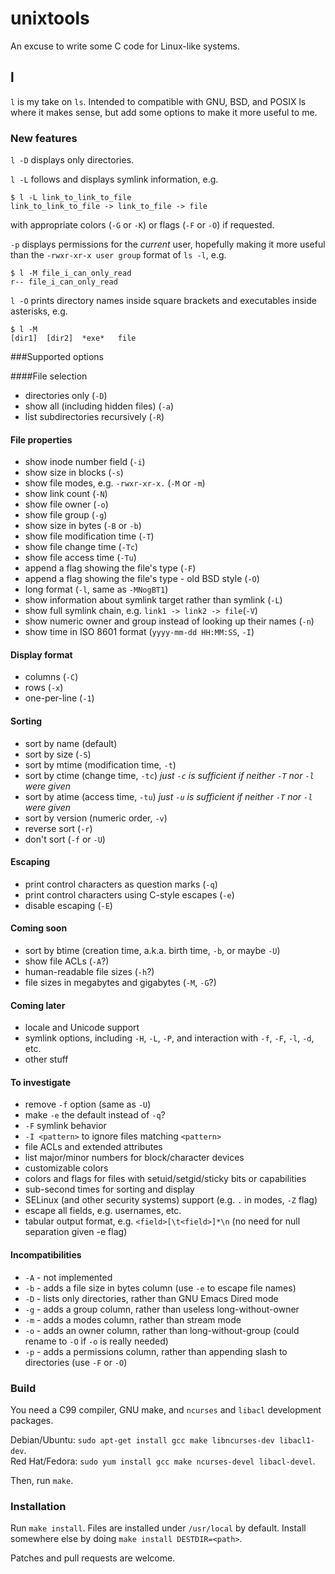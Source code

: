 unixtools
=========

An excuse to write some C code for Linux-like systems.

l
-

`l` is my take on `ls`.  Intended to compatible with GNU, BSD, and POSIX ls
where it makes sense, but add some options to make it more useful to me.

### New features

`l -D` displays only directories.

`l -L` follows and displays symlink information, e.g.

    $ l -L link_to_link_to_file
    link_to_link_to_file -> link_to_file -> file

with appropriate colors (`-G` or `-K`) or flags (`-F` or `-O`) if requested.

`-p` displays permissions for the _current_ user, hopefully
making it more useful than the `-rwxr-xr-x user group` format of `ls -l`,
e.g.

    $ l -M file_i_can_only_read
    r-- file_i_can_only_read

`l -O` prints directory names inside square brackets and executables inside
asterisks, e.g.

    $ l -M
    [dir1]  [dir2]  *exe*   file

###Supported options

####File selection
 * directories only (`-D`)
 * show all (including hidden files) (`-a`)
 * list subdirectories recursively (`-R`)

#### File properties
 * show inode number field (`-i`)
 * show size in blocks (`-s`)
 * show file modes, e.g. `-rwxr-xr-x.` (`-M` or `-m`)
 * show link count (`-N`)
 * show file owner (`-o`)
 * show file group (`-g`)
 * show size in bytes (`-B` or `-b`)
 * show file modification time (`-T`)
 * show file change time (`-Tc`)
 * show file access time (`-Tu`)
 * append a flag showing the file's type (`-F`)
 * append a flag showing the file's type - old BSD style (`-O`)
 * long format (`-l`, same as `-MNogBT1`)
 * show information about symlink target rather than symlink (`-L`)
 * show full symlink chain, e.g. `link1 -> link2 -> file`(`-V`)
 * show numeric owner and group instead of looking up their names (`-n`)
 * show time in ISO 8601 format (`yyyy-mm-dd HH:MM:SS`, `-I`)

#### Display format
 * columns (`-C`)
 * rows (`-x`)
 * one-per-line (`-1`)

#### Sorting
 * sort by name (default)
 * sort by size (`-S`)
 * sort by mtime (modification time, `-t`)
 * sort by ctime (change time, `-tc`) _just `-c` is sufficient if neither `-T` nor `-l` were given_
 * sort by atime (access time, `-tu`) _just `-u` is sufficient if neither `-T` nor `-l` were given_
 * sort by version (numeric order, `-v`)
 * reverse sort (`-r`)
 * don't sort (`-f` or `-U`)

#### Escaping
 * print control characters as question marks (`-q`)
 * print control characters using C-style escapes (`-e`)
 * disable escaping (`-E`)

#### Coming soon
 * sort by btime (creation time, a.k.a. birth time, `-b`, or maybe `-U`)
 * show file ACLs (`-A`?)
 * human-readable file sizes (`-h`?)
 * file sizes in megabytes and gigabytes (`-M`, `-G`?)

#### Coming later
 * locale and Unicode support
 * symlink options, including `-H`, `-L`, `-P`, and interaction with `-f`, `-F`, `-l`, `-d`, etc.
 * other stuff

#### To investigate
 * remove `-f` option (same as `-U`)
 * make `-e` the default instead of `-q`?
 * `-F` symlink behavior
 * `-I <pattern>` to ignore files matching `<pattern>`
 * file ACLs and extended attributes
 * list major/minor numbers for block/character devices
 * customizable colors
 * colors and flags for files with setuid/setgid/sticky bits or capabilities
 * sub-second times for sorting and display
 * SELinux (and other security systems) support (e.g. `.` in modes, `-Z` flag)
 * escape all fields, e.g. usernames, etc.
 * tabular output format, e.g. `<field>[\t<field>]*\n` (no need for null separation given -e flag)

#### Incompatibilities
 * `-A` - not implemented
 * `-b` - adds a file size in bytes column (use `-e` to escape file names)
 * `-D` - lists only directories, rather than GNU Emacs Dired mode
 * `-g` - adds a group column, rather than useless long-without-owner
 * `-m` - adds a modes column, rather than stream mode
 * `-o` - adds an owner column, rather than long-without-group (could rename to `-O` if `-o` is really needed)
 * `-p` - adds a permissions column, rather than appending slash to directories (use `-F` or `-O`)

### Build

You need a C99 compiler, GNU make, and `ncurses` and `libacl` development packages.

Debian/Ubuntu: `sudo apt-get install gcc make libncurses-dev libacl1-dev`.  
Red Hat/Fedora: `sudo yum install gcc make ncurses-devel libacl-devel`.

Then, run `make`.

### Installation

Run `make install`.  Files are installed under `/usr/local` by default.  Install
somewhere else by doing `make install DESTDIR=<path>`.

Patches and pull requests are welcome.
